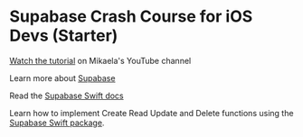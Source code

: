 # Supabase Crash Course for iOS Devs (Starter)

[Watch the tutorial](https://youtu.be/XBSiXROUoZk) on Mikaela's YouTube channel

Learn more about [Supabase](https://supabase.com/?utm_source=youtube-mikaela&amp;utm_medium=social&amp;utm_campaign=swift)

Read the [Supabase Swift docs](https://supabase.com/docs/reference/swift/introduction?utm_source=youtube-mikaela&amp;utm_medium=social&amp;utm_campaign=swift)

Learn how to implement Create Read Update and Delete functions using the [Supabase Swift package](https://github.com/supabase-community/supabase-swift).


